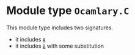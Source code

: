 
# Module type `Ocamlary.C`

This module type includes two signatures.

- it includes [`A`](./Ocamlary-module-type-A.md)
- it includes [`B`](./Ocamlary-module-type-B.md) with some substitution